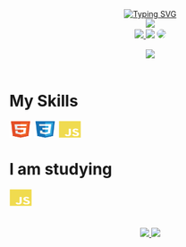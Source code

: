 <div align="center">
<a href="https://git.io/typing-svg"><img src="https://readme-typing-svg.demolab.com?font=oswald&weight=200&duration=1500&pause=500&color=FFC900&background=7F000000&center=true&width=435&lines=Hello!+My+name+is+Almir+Gabriel;I'm+25+years+old;I'm+studying+to+be+a+front+end+developer;Be+Welcome+!+" alt="Typing SVG" /></a>
</div>

<div align="center">
<img height="200em" weight="180em" src="https://i.pinimg.com/originals/09/c6/29/09c62903beeba336dc9da76eb5c9a107.gif"/>
</div>

<div align="center"> 
<a href="https://www.instagram.com/_almir_gabriel_/" target="_blank"><img src="https://img.shields.io/badge/-Instagram-%23E4405F?style=for-the-badge&logo=instagram&logoColor=white"</a>
<a href = "mailto:almir.gabriel.andrade@gmail.com"> <img src="https://img.shields.io/badge/-Gmail-%23333?style=for-the-badge&logo=gmail&logoColor=white" target="_blank"></a>
<a href="https://www.linkedin.com/in/almir-gabriel-andrade-82377b25a/" target="_blank"><img src="https://img.shields.io/badge/-LinkedIn-%230077B5?style=for-the-badge&logo=linkedin&logoColor=white" style="border-radius: 30px" target="_blank"></a> 
 <br><br>
  <img alingn="center" src="https://komarev.com/ghpvc/?username=AlmirGabriel&style=for-the-badge&label=Total+profile+visits&color=red"/>
 </div>
 
<div style="display: inline_block"><br>
<h1>My Skills</h1>
  <img align="center" alt="Rafa-HTML" height="30" width="40" src="https://raw.githubusercontent.com/devicons/devicon/master/icons/html5/html5-original.svg">
  <img align="center" alt="Rafa-CSS" height="30" width="40" src="https://raw.githubusercontent.com/devicons/devicon/master/icons/css3/css3-original.svg">
  <img align="center" alt="Rafa-Js" height="30" width="40" src="https://raw.githubusercontent.com/devicons/devicon/master/icons/javascript/javascript-plain.svg">
</div>

<div>
<h1>I am studying</h1>
<img align="center" alt="Rafa-Js" height="30" width="40" src="https://raw.githubusercontent.com/devicons/devicon/master/icons/javascript/javascript-plain.svg">
</div>

<div align="center">
<h1></h1>
<a href="https//beacons.ai/AlmirGabriel">
<img height="160em" src="https://github-readme-stats.vercel.app/api?username=AlmirGabriel&show_icons=true&theme=outrun"/>
<img height="160em" src="https://github-readme-stats.vercel.app/api/top-langs/?username=AlmirGabriel&layout=compact&theme=outrun"/>
</div>
